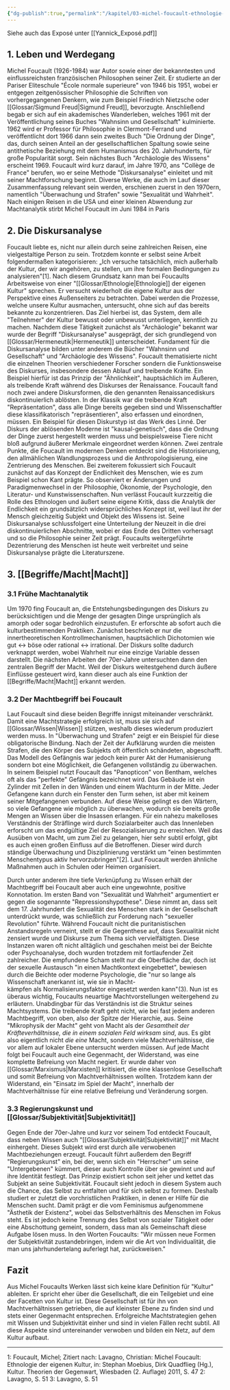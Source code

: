 ```yaml
---
{"dg-publish":true,"permalink":"/kapitel/03-michel-foucault-ethnologie-der-eigenen-kultur/","noteIcon":"3","created":"2023-04-18T17:58:48.250+02:00","updated":"2023-06-06T13:44:09.837+02:00"}
---
```

 

Siehe auch das Exposé unter [[Yannick_Exposé.pdf]]

## 1. Leben und Werdegang
Michel Foucault (1926-1984) war Autor sowie einer der bekanntesten und einflussreichsten französischen Philosophen seiner Zeit. Er studierte an der Pariser Eliteschule "École normale superieure" von 1946 bis 1951, wobei er entgegen zeitgenössischer Philosophie die Schriften von vorhergegangenen Denkern, wie zum Beispiel Friedrich Nietzsche oder [[Glossar/Sigmund Freud\|Sigmund Freud]], bevorzugte. Anschließend begab er sich auf ein akademisches Wanderleben, welches 1961 mit der Veröffentlichung seines Buches "Wahnsinn und Gesellschaft" kulminierte. 1962 wird er Professor für Philosophie in Clermont-Ferrand und veröffentlicht dort 1966 dann sein zweites Buch "Die Ordnung der Dinge", das, durch seinen Anteil an der gesellschaftlichen Spaltung sowie seine antithetische Beziehung mit dem Humanismus des 20. Jahrhunderts, für große Popularität sorgt. Sein nächstes Buch "Archäologie des Wissens" erscheint 1969. Foucault wird kurz darauf, im Jahre 1970, ans "Collège de France" berufen, wo er seine Methode "Diskursanalyse" einleitet und mit seiner Machtforschung beginnt. Diverse Werke, die auch im Lauf dieser Zusammenfassung relevant sein werden, erschienen zuerst in den 1970ern, namentlich "Überwachung und Strafen" sowie "Sexualität und Wahrheit". Nach einigen Reisen in die USA und einer kleinen Abwendung zur Machtanalytik stirbt Michel Foucault im Juni 1984 in Paris

## 2. Die Diskursanalyse
Foucault liebte es, nicht nur allein durch seine zahlreichen Reisen, eine vielgestaltige Person zu sein. Trotzdem konnte er selbst seine Arbeit folgendermaßen kategorisieren: „Ich versuche tatsächlich, mich außerhalb der Kultur, der wir angehören, zu stellen, um ihre formalen Bedingungen zu analysieren"[1]. Nach diesem Grundsatz kann man bei Foucaults Arbeitsweise von einer "[[Glossar/Ethnologie\|Ethnologie]] der eigenen Kultur" sprechen. Er versucht wiederholt die eigene Kultur aus der Perspektive eines Außenseiters zu betrachten. Dabei werden die Prozesse, welche unsere Kultur ausmachen, untersucht, ohne sich auf das bereits bekannte zu konzentrieren. Das Ziel hierbei ist, das System, dem alle "Teilnehmer" der Kultur bewusst oder unbewusst unterliegen, kenntlich zu machen. Nachdem diese Tätigkeit zunächst als "Archäologie" bekannt war wurde der Begriff "Diskursanalyse" ausgeprägt, der sich grundlegend von [[Glossar/Hermeneutik\|Hermeneutik]] unterscheidet. Fundament für die Diskursanalyse bilden unter anderem die Bücher "Wahnsinn und Gesellschaft" und "Archäologie des Wissens". 
Foucault thematisierte nicht die einzelnen Theorien verschiedener Forscher sondern die Funktionsweise des Diskurses, insbesondere dessen Ablauf und treibende Kräfte. Ein Beispiel hierfür ist das Prinzip der "Ähnlichkeit", hauptsächlich im Äußeren, als treibende Kraft während des Diskurses der Renaissance. Foucault fand noch zwei andere Diskursformen, die den genannten Renaissancediskurs diskontinuierlich ablösten. In der Klassik war die treibende Kraft "Repräsentation", dass alle Dinge bereits gegeben sind und Wissenschaftler diese klassifikatorisch "repräsentieren", also erfassen und einordnen, müssen. Ein Beispiel für diesen Diskurstyp ist das Werk des Linné. 
Der Diskurs der ablösenden Moderne ist "kausal-genetisch", dass die Ordnung der Dinge zuerst hergestellt werden muss und beispielsweise Tiere nicht bloß aufgrund äußerer Merkmale eingeordnet werden können. Zwei zentrale Punkte, die Foucault im modernen Denken entdeckt sind die Historisierung, den allmählichen Wandlungsprozess und die Anthropologisierung, eine Zentrierung des Menschen. Bei zweiterem fokussiert sich Foucault zunächst auf das Konzept der Endlichkeit des Menschen, wie es zum Beispiel schon Kant prägte. So observiert er Änderungen und Paradigmenwechsel in der Philosophie, Ökonomie, der Psychologie, den Literatur- und Kunstwissenschaften. Nun verlässt Foucault kurzzeitig die Rolle des Ethnologen und äußert seine eigene Kritik, dass die Analytik der Endlichkeit ein grundsätzlich widersprüchliches Konzept ist, weil laut ihr der Mensch gleichzeitig Subjekt und Objekt des Wissens ist. Seine Diskursanalyse schlussfolgert eine Unterteilung der Neuzeit in die drei diskontinuierlichen Abschnitte, wobei er das Ende des Dritten vorhersagt und so die Philosophie seiner Zeit prägt. Foucaults weitergeführte Dezentrierung des Menschen ist heute weit verbreitet und seine Diskursanalyse prägte die Literaturszene.

## 3. [[Begriffe/Macht\|Macht]]
### 3.1 Frühe Machtanalytik
Um 1970 fing Foucault an, die Entstehungsbedingungen des Diskurs zu berücksichtigen und die Menge der gesagten Dinge ursprünglich als amorph oder sogar bedrohlich einzustufen. Er erforschte ab sofort auch die kulturbestimmenden Praktiken. Zunächst beschrieb er nur die innertheoretischen Kontrollmechanismen, hauptsächlich Dichotomien wie gut <-> böse oder rational <-> irrational. Der Diskurs sollte dadurch verknappt werden, wobei Wahrheit nur eine einzige Variable dessen darstellt. Die nächsten Arbeiten der 70er-Jahre untersuchten dann den zentralen Begriff der Macht. Weil der Diskurs weitestgehend durch äußere Einflüsse gesteuert wird, kann dieser auch als eine Funktion der [[Begriffe/Macht\|Macht]] erkannt werden.

### 3.2 Der Machtbegriff bei Foucault
Laut Foucault sind diese beiden Begriffe innigst miteinander verschränkt. Damit eine Machtstrategie erfolgreich ist, muss sie sich auf [[Glossar/Wissen\|Wissen]] stützen, weshalb dieses wiederum produziert werden muss. In "Überwachung und Strafen" zeigt er ein Beispiel für diese obligatorische Bindung. Nach der Zeit der Aufklärung wurden die meisten Strafen, die den Körper des Subjekts oft öffentlich schändeten, abgeschafft. Das Modell des Gefängnis war jedoch kein purer Akt der Humanisierung sondern bot eine Möglichkeit, die Gefangenen vollständig zu überwachen. In seinem Beispiel nutzt Foucault das "Panopticon" von Bentham, welches oft als das "perfekte" Gefängnis bezeichnet wird. Das Gebäude ist ein Zylinder mit Zellen in den Wänden und einem Wachturm in der Mitte. Jeder Gefangene kann durch ein Fenster den Turm sehen, ist aber mit keinem seiner Mitgefangenen verbunden. Auf diese Weise gelingt es den Wärtern, so viele Gefangene wie möglich zu überwachen, wodurch sie bereits große Mengen an Wissen über die Insassen erlangen. Für ein nahezu makelloses Verständnis der Sträflinge wird durch Sozialarbeiter auch das Innenleben erforscht um das endgültige Ziel der Resozialisierung zu erreichen. Weil das Ausüben von Macht, um zum Ziel zu gelangen, hier sehr subtil erfolgt, gibt es auch einen großen Einfluss auf die Betroffenen. Dieser wird durch ständige Überwachung und Disziplinierung verstärkt um "einen bestimmten Menschentypus aktiv hervorzubringen"[2]. Laut Foucault werden ähnliche Maßnahmen auch in Schulen oder Heimen organisiert.

Durch unter anderem ihre tiefe Verknüpfung zu Wissen erhält der Machtbegriff bei Foucault aber auch eine ungewohnte, positive Konnotation. Im ersten Band von "Sexualität und Wahrheit" argumentiert er gegen die sogenannte "Repressionshypothese". Diese nimmt an, dass seit dem 17. Jahrhundert die Sexualität des Menschen stark in der Gesellschaft unterdrückt wurde, was schließlich zur Forderung nach "sexueller Revolution" führte. Während Foucault nicht die puritanistischen Anstandsregeln verneint, stellt er die Gegenthese auf, dass Sexualität nicht zensiert wurde und Diskurse zum Thema sich vervielfältigten. Diese Instanzen waren oft nicht alltäglich und geschahen meist bei der Beichte oder Psychoanalyse, doch wurden trotzdem mit fortlaufender Zeit zahlreicher. Die empfundene Scham stellt nur die Oberfläche dar, doch ist der sexuelle Austausch "in einen Machtkontext eingebettet", bewiesen durch die Beichte oder moderne Psychologie, die "nur so lange als Wissenschaft anerkannt ist, wie sie in Macht-  
kämpfen als Normalisierungsfaktor eingesetzt werden kann"(3). 
Nun ist es überaus wichtig, Foucaults neuartige Machtvorstellungen weitergehend zu erläutern. Unabdingbar für das Verständnis ist die Struktur seines Machtsystems. Die treibende Kraft geht nicht, wie bei fast jedem anderen Machtbegriff, von oben, also der Spitze der Hierarchie, aus. Seine "Mikrophysik der Macht" geht von Macht als der *Gesamtheit der Kräfteverhältnisse, die in einem sozialen Feld wirksam sind*, aus. Es gibt also eigentlich nicht *die eine* Macht, sondern viele Machtverhältnisse, die vor allem auf lokaler Ebene untersucht werden müssen. Auf jede Macht folgt bei Foucault auch eine Gegenmacht, der Widerstand, was eine komplette Befreiung von Macht negiert. Er wurde daher von [[Glossar/Marxismus\|Marxisten]] kritisiert, die eine klassenlose Gesellschaft und somit Befreiung von Machtverhältnissen wollten. Trotzdem kann der Widerstand, ein "Einsatz im Spiel der Macht", innerhalb der Machtverhältnisse für eine relative Befreiung und Veränderung sorgen.

### 3.3 Regierungskunst und [[Glossar/Subjektivität\|Subjektivität]]
Gegen Ende der 70er-Jahre und kurz vor seinem Tod entdeckt Foucault, dass neben Wissen auch 
"[[Glossar/Subjektivität\|Subjektivität]]" mit Macht einhergeht. Dieses Subjekt wird erst durch alle verwobenen Machtbeziehungen erzeugt. Foucault führt außerdem den Begriff "Regierungskunst" ein, bei der, wenn sich ein "Herrscher" um seine "Untergebenen" kümmert, dieser auch Kontrolle über sie gewinnt und auf ihre Identität festlegt. Das Prinzip existiert schon seit jeher und kettet das Subjekt an seine Subjektivität. Foucault sieht jedoch in diesem System auch die Chance, das Selbst zu entfalten und für sich selbst zu formen. Deshalb studiert er zuletzt die vorchristlichen Praktiken, in denen er Hilfe für die Menschen sucht. Damit prägt er die vom Feminismus aufgenommene "Ästhetik der Existenz", wobei das Selbstverhältnis des Menschen im Fokus steht. Es ist jedoch keine Trennung des Selbst von sozialer Tätigkeit oder eine Abschottung gemeint, sondern, dass man als Gemeinschaft diese Aufgabe lösen muss. In den Worten Foucaults: "Wir müssen neue Formen der Subjektivität zustandebringen, indem wir die Art von Individualität, die man uns jahrhundertelang auferlegt hat, zurückweisen."

## Fazit
Aus Michel Foucaults Werken lässt sich keine klare Definition für "Kultur" ableiten. Er spricht eher über die Gesellschaft, die ein Teilgebiet und eine der Facetten von Kultur ist. Diese Gesellschaft ist für ihn von Machtverhältnissen getrieben, die auf kleinster Ebene zu finden sind und stets einer Gegenmacht entsprechen. Erfolgreiche Machtstrategien gehen mit Wissen und Subjektivität einher und sind in vielen Fällen recht subtil. All diese Aspekte sind untereinander verwoben und bilden ein Netz, auf dem Kultur aufbaut.



---
1: Foucault, Michel; Zitiert nach: Lavagno, Christian: Michel Foucault: Ethnologie der eigenen Kultur, in: Stephan Moebius, Dirk   Quadflieg (Hg.), Kultur. Theorien der Gegenwart, Wiesbaden (2. Auflage)  2011, S. 47
2: Lavagno, S. 51
3: Lavagno, S. 51